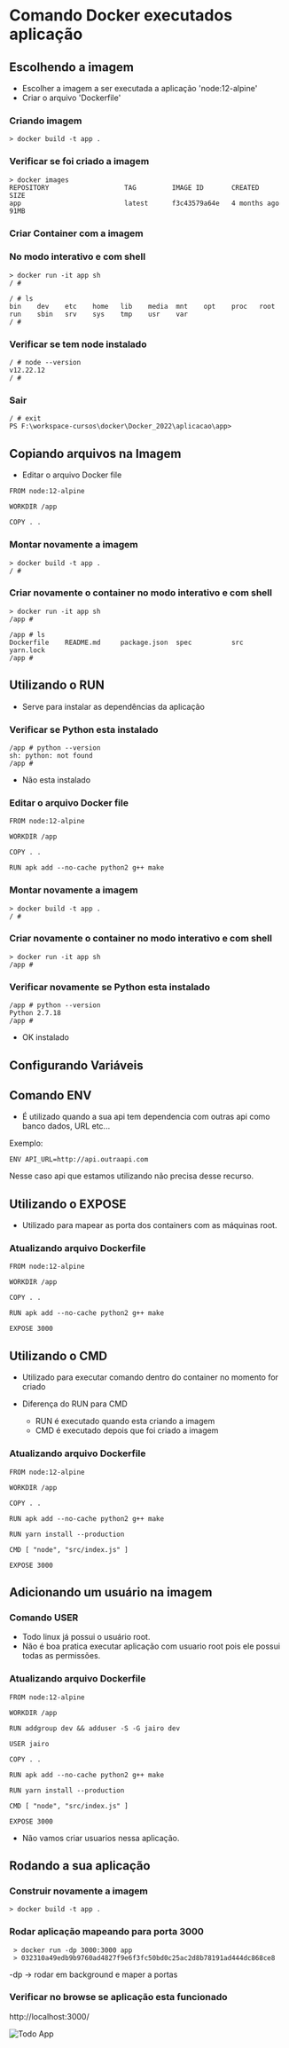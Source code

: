 # Comando Docker executados aplicação

## Escolhendo a imagem

* Escolher a imagem a ser executada a aplicação 'node:12-alpine'
* Criar o arquivo 'Dockerfile'

### Criando imagem

```
> docker build -t app .
```

### Verificar se foi criado a imagem
```
> docker images
REPOSITORY                   TAG         IMAGE ID       CREATED         SIZE
app                          latest      f3c43579a64e   4 months ago    91MB
```

### Criar Container com a imagem

### No modo interativo e com shell

```
> docker run -it app sh
/ #
```

```
/ # ls
bin    dev    etc    home   lib    media  mnt    opt    proc   root   run    sbin   srv    sys    tmp    usr    var
/ #
```
### Verificar se tem node instalado

```
/ # node --version
v12.22.12
/ #
```
### Sair

```
/ # exit
PS F:\workspace-cursos\docker\Docker_2022\aplicacao\app>
```

## Copiando arquivos na Imagem

* Editar o arquivo Docker file

```
FROM node:12-alpine

WORKDIR /app

COPY . .
``` 

### Montar novamente a imagem

```
> docker build -t app .
/ #
```

### Criar novamente o container no modo interativo e com shell

```
> docker run -it app sh
/app #
```

```
/app # ls
Dockerfile    README.md     package.json  spec          src           yarn.lock
/app #
```

## Utilizando o RUN

* Serve para instalar as dependências da aplicação

### Verificar se Python esta instalado

```
/app # python --version
sh: python: not found
/app #
```
* Não esta instalado

### Editar o arquivo Docker file

```
FROM node:12-alpine

WORKDIR /app

COPY . .

RUN apk add --no-cache python2 g++ make
``` 

### Montar novamente a imagem

```
> docker build -t app .
/ #
```

### Criar novamente o container no modo interativo e com shell

```
> docker run -it app sh
/app #
```

### Verificar novamente se Python esta instalado

```
/app # python --version
Python 2.7.18
/app #
```

* OK instalado

## Configurando Variáveis

## Comando ENV

* É utilizado quando a sua api tem dependencia com outras api como banco dados, URL etc...

Exemplo:

```
ENV API_URL=http://api.outraapi.com
```
Nesse caso api que estamos utilizando não precisa desse recurso.

## Utilizando o EXPOSE

* Utilizado para mapear as porta dos containers com as máquinas root. 

### Atualizando arquivo Dockerfile
```
FROM node:12-alpine

WORKDIR /app

COPY . .

RUN apk add --no-cache python2 g++ make

EXPOSE 3000
```

## Utilizando o CMD

* Utilizado para executar comando dentro do container no momento for criado

* Diferença do RUN para CMD
  * RUN é executado quando esta criando a imagem
  * CMD é executado depois que foi criado a imagem

### Atualizando arquivo Dockerfile
```
FROM node:12-alpine

WORKDIR /app

COPY . .

RUN apk add --no-cache python2 g++ make

RUN yarn install --production

CMD [ "node", "src/index.js" ]

EXPOSE 3000
```

## Adicionando um usuário na imagem

### Comando USER

* Todo linux já possui o usuário root.
* Não é boa pratica executar aplicação com usuario root pois ele possui todas as permissões.

### Atualizando arquivo Dockerfile
```
FROM node:12-alpine

WORKDIR /app

RUN addgroup dev && adduser -S -G jairo dev

USER jairo

COPY . .

RUN apk add --no-cache python2 g++ make

RUN yarn install --production

CMD [ "node", "src/index.js" ]

EXPOSE 3000
```

* Não vamos criar usuarios nessa aplicação.

## Rodando a sua aplicação

### Construir novamente a imagem
```
> docker build -t app .
```

### Rodar aplicação mapeando para porta 3000

```
 > docker run -dp 3000:3000 app
 > 032310a49edb9b9760ad4827f9e6f3fc50bd0c25ac2d8b78191ad444dc868ce8
```
-dp -> rodar em background e maper a portas


### Verificar no browse se aplicação esta funcionado

http://localhost:3000/

![Todo App](img/todoapp.png)

